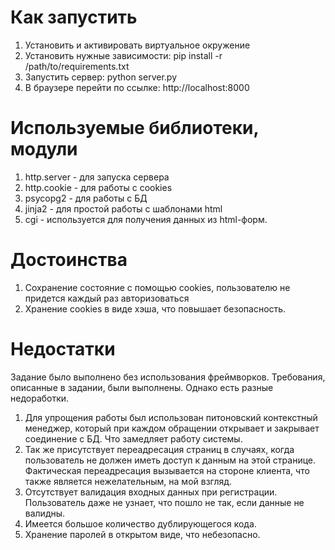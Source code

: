 # Как запустить
1) Установить и активировать виртуальное окружение
2) Установить нужные зависимости: pip install -r /path/to/requirements.txt
3) Запустить сервер: python server.py
4) В браузере перейти по ссылке: http://localhost:8000
# Используемые библиотеки, модули
1) http.server - для запуска сервера
2) http.cookie - для работы с cookies
3) psycopg2 - для работы с БД
4) jinja2 - для простой работы с шаблонами html
5) cgi - используется для получения данных из html-форм.
# Достоинства
1) Сохранение состояние с помощью cookies, пользователю не придется каждый раз авторизоваться
2) Хранение cookies в виде хэша, что повышает безопасность.
# Недостатки
Задание было выполнено без использования фреймворков. Требования, описанные в задании, были выполнены. Однако есть разные недоработки.
1) Для упрощения работы был использован питоновский контекстный менеджер, который при каждом обращении открывает и закрывает соединение с БД. Что замедляет работу системы.
2) Так же присутствует переадресация страниц в случаях, когда пользователь не должен иметь доступ к данным на этой странице. Фактическая переадресация вызывается на стороне клиента, что также является нежелательным, на мой взгляд.
3) Отсутствует валидация входных данных при регистрации. Пользователь даже не узнает, что пошло не так, если данные не валидны.
4) Имеется большое количество дублирующегося кода.
5) Хранение паролей в открытом виде, что небезопасно.
